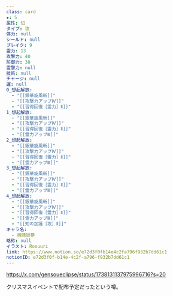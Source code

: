 ```yaml
---
class: card
★: 5
属性: 知
タイプ: 攻
体力: null
シールド: null
ブレイク: 9
霊力: 13
攻撃力: 40
防御力: 38
霊撃力: null
技術: null
チャージ: null
運: null
0_想起解放:
  - "[[銀華旋風斬]]"
  - "[[攻撃力アップⅣ]]"
  - "[[習得回復［霊力］Ⅱ]]"
1_想起解放:
  - "[[銀華旋風斬]]"
  - "[[攻撃力アップⅣ]]"
  - "[[習得回復［霊力］Ⅱ]]"
  - "[[霊力アップⅢ]]"
2_想起解放:
  - "[[銀華旋風斬]]"
  - "[[攻撃力アップⅣ]]"
  - "[[習得回復［霊力］Ⅱ]]"
  - "[[霊力アップⅢ]]"
3_想起解放:
  - "[[銀華旋風斬]]"
  - "[[攻撃力アップⅣ]]"
  - "[[習得回復［霊力］Ⅱ]]"
  - "[[霊力アップⅢ]]"
4_想起解放:
  - "[[銀華旋風斬]]"
  - "[[攻撃力アップⅣ]]"
  - "[[習得回復［霊力］Ⅱ]]"
  - "[[霊力アップⅢ]]"
  - "[[知の加護［攻］Ⅱ]]"
キャラ名:
  - 魂魄妖夢
略称: null
イラスト: Rosuuri
link: https://www.notion.so/e72d3f0fb14e4c2fa796f932b7dd61c1
notionID: e72d3f0f-b14e-4c2f-a796-f932b7dd61c1
---
```


https://x.com/gensoueclipse/status/1738131137975996716?s=20

クリスマスイベントで配布予定だったという噂。